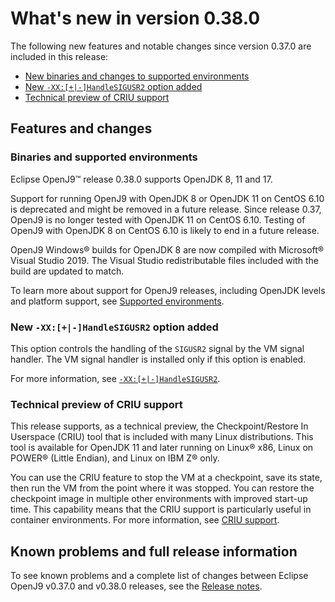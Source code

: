 <!--
* Copyright (c) 2017, 2023 IBM Corp. and others
*
* This program and the accompanying materials are made
* available under the terms of the Eclipse Public License 2.0
* which accompanies this distribution and is available at
* https://www.eclipse.org/legal/epl-2.0/ or the Apache
* License, Version 2.0 which accompanies this distribution and
* is available at https://www.apache.org/licenses/LICENSE-2.0.
*
* This Source Code may also be made available under the
* following Secondary Licenses when the conditions for such
* availability set forth in the Eclipse Public License, v. 2.0
* are satisfied: GNU General Public License, version 2 with
* the GNU Classpath Exception [1] and GNU General Public
* License, version 2 with the OpenJDK Assembly Exception [2].
*
* [1] https://www.gnu.org/software/classpath/license.html
* [2] https://openjdk.org/legal/assembly-exception.html
*
* SPDX-License-Identifier: EPL-2.0 OR Apache-2.0 OR GPL-2.0 WITH
* Classpath-exception-2.0 OR LicenseRef-GPL-2.0 WITH Assembly-exception
-->

# What's new in version 0.38.0

The following new features and notable changes since version 0.37.0 are included in this release:

- [New binaries and changes to supported environments](#binaries-and-supported-environments)
- [New `-XX:[+|-]HandleSIGUSR2` option added](#new-xx-handlesigusr2-option-added)
- [Technical preview of CRIU support](#technical-preview-of-criu-support)


## Features and changes

### Binaries and supported environments

Eclipse OpenJ9&trade; release 0.38.0 supports OpenJDK 8, 11 and 17.

Support for running OpenJ9 with OpenJDK 8 or OpenJDK 11 on CentOS 6.10 is deprecated and might be removed in a future release. Since release 0.37, OpenJ9 is no longer tested with OpenJDK 11 on CentOS 6.10. Testing of OpenJ9 with OpenJDK 8 on CentOS 6.10 is likely to end in a future release.

OpenJ9 Windows&reg; builds for OpenJDK 8 are now compiled with Microsoft&reg; Visual Studio 2019. The Visual Studio redistributable files included with the build are updated to match.

To learn more about support for OpenJ9 releases, including OpenJDK levels and platform support, see [Supported environments](openj9_support.md).

### New `-XX:[+|-]HandleSIGUSR2` option added

This option controls the handling of the `SIGUSR2` signal by the VM signal handler. The VM signal handler is installed only if this option is enabled.

For more information, see [`-XX:[+|-]HandleSIGUSR2`](xxhandlesigusr2.md).

### Technical preview of CRIU support

This release supports, as a technical preview, the Checkpoint/Restore In Userspace (CRIU) tool that is included with many Linux distributions. This tool is available for OpenJDK 11 and later running on Linux&reg; x86, Linux on POWER&reg; (Little Endian), and Linux on IBM Z&reg; only.

You can use the CRIU feature to stop the VM at a checkpoint, save its state, then run the VM from the point where it was stopped. You can restore the checkpoint image in multiple other environments with improved start-up time. This capability means that the CRIU support is particularly useful in container environments. For more information, see [CRIU support](criusupport.md).


## Known problems and full release information

To see known problems and a complete list of changes between Eclipse OpenJ9 v0.37.0 and v0.38.0 releases, see the [Release notes](https://github.com/eclipse-openj9/openj9/blob/master/doc/release-notes/0.38/0.38.md).

<!-- ==== END OF TOPIC ==== version0.38.md ==== -->
